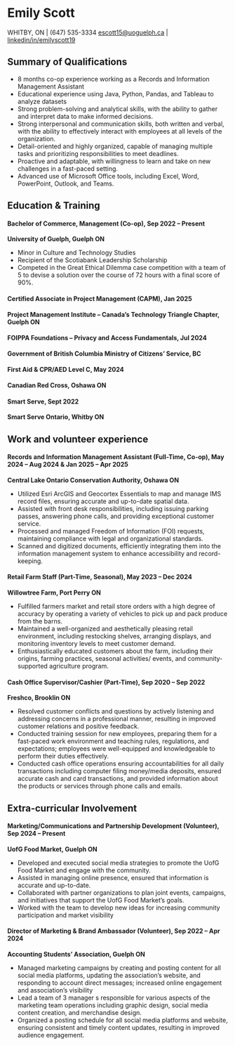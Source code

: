 # Emily Scott
WHITBY, ON | (647) 535-3334
[escott15@uoguelph.ca](mailto:escott15@uoguelph.ca) | [linkedin/in/emilyscott19](https://www.linkedin.com/in/emilyscott19/)

## Summary of Qualifications
- 8 months co-op experience working as a Records and Information Management Assistant
- Educational experience using Java, Python, Pandas, and Tableau to analyze datasets
- Strong problem-solving and analytical skills, with the ability to gather and interpret data to make informed decisions.
- Strong interpersonal and communication skills, both written and verbal, with the ability to effectively interact with employees at all levels of the organization.
- Detail-oriented and highly organized, capable of managing multiple tasks and prioritizing responsibilities to meet deadlines.
- Proactive and adaptable, with willingness to learn and take on new challenges in a fast-paced setting.
- Advanced use of Microsoft Office tools, including Excel, Word, PowerPoint, Outlook, and Teams.

## **Education & Training**

#### Bachelor of Commerce, Management (Co-op), Sep 2022 – Present
**University of Guelph, Guelph ON**          
- Minor in Culture and Technology Studies
- Recipient of the Scotiabank Leadership Scholarship
- Competed in the Great Ethical Dilemma case competition with a team of 5 to devise a solution over the course of 72 hours with a final score of 90%.

#### Certified Associate in Project Management (CAPM), Jan 2025
**Project Management Institute – Canada’s Technology Triangle Chapter, Guelph ON**

#### FOIPPA Foundations – Privacy and Access Fundamentals, Jul 2024
**Government of British Columbia Ministry of Citizens’ Service, BC**

#### First Aid & CPR/AED Level C, May 2024
**Canadian Red Cross, Oshawa ON**

#### Smart Serve, Sept 2022
**Smart Serve Ontario, Whitby ON**

## Work and volunteer experience

#### Records and Information Management Assistant (Full-Time, Co-op), May 2024 – Aug 2024 & Jan 2025 – Apr 2025
**Central Lake Ontario Conservation Authority, Oshawa ON**
- Utilized Esri ArcGIS and Geocortex Essentials to map and manage IMS record files, ensuring accurate and up-to-date spatial data.
- Assisted with front desk responsibilities, including issuing parking passes, answering phone calls, and providing exceptional customer service.
- Processed and managed Freedom of Information (FOI) requests, maintaining compliance with legal and organizational standards.
- Scanned and digitized documents, efficiently integrating them into the information management system to enhance accessibility and record-keeping.

#### Retail Farm Staff (Part-Time, Seasonal), May 2023 – Dec 2024
**Willowtree Farm, Port Perry ON**
- Fulfilled farmers market and retail store orders with a high degree of accuracy by operating a variety of vehicles to pick up and pack produce from the barns.
- Maintained a well-organized and aesthetically pleasing retail environment, including restocking shelves, arranging displays, and monitoring inventory levels to meet customer demand.
- Enthusiastically educated customers about the farm, including their origins, farming practices, seasonal activities/ events, and community-supported agriculture program.

#### Cash Office Supervisor/Cashier (Part-Time), Sep 2020 – Sep 2022
**Freshco, Brooklin ON**
- Resolved customer conflicts and questions by actively listening and addressing concerns in a professional manner, resulting in improved customer relations and positive feedback.
- Conducted training session for new employees, preparing them for a fast-paced work environment and teaching rules, regulations, and expectations; employees were well-equipped and knowledgeable to perform their duties effectively.
- Conducted cash office operations ensuring accountabilities for all daily transactions including computer filing money/media deposits, ensured accurate cash and card transactions, and provided information about the products or services through phone calls and emails.

## Extra-curricular Involvement

#### Marketing/Communications and Partnership Development (Volunteer), Sep 2024 – Present
**UofG Food Market, Guelph ON**
- Developed and executed social media strategies to promote the UofG Food Market and engage with the community.
- Assisted in managing online presence, ensured that information is accurate and up-to-date.
- Collaborated with partner organizations to plan joint events, campaigns, and initiatives that support the UofG Food Market’s goals.
- Worked with the team to develop new ideas for increasing community participation and market visibility

#### Director of Marketing & Brand Ambassador (Volunteer), Sep 2022 – Apr 2024
**Accounting Students’ Association, Guelph ON**
- Managed marketing campaigns by creating and posting content for all social media platforms, updating the association’s website, and responding to account direct messages; increased online engagement and association’s visibility
- Lead a team of 3 manager s responsible for various aspects of the marketing team operations including graphic design, social media content creation, and merchandise design.
- Organized a posting schedule for all social media platforms and website, ensuring consistent and timely content updates, resulting in improved audience engagement.
